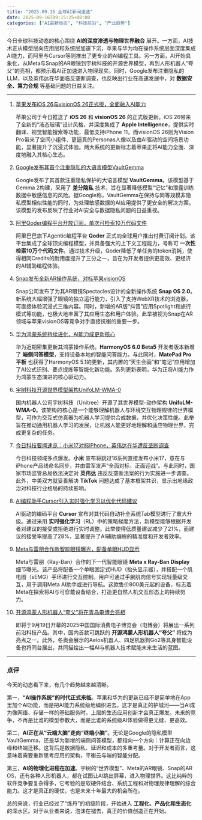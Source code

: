 ```yaml
---
title: "2025.09.16 全球AI新闻速递"
date: 2025-09-16T09:15:25+08:00
categories: ["AI最新动态", "科技前沿", "产业趋势"]
---
```


今日全球科技动态的核心围绕 **AI的深度渗透与物理世界融合** 展开。一方面，AI技术正从模型层向应用层和系统层加速下沉，苹果与华为均在操作系统层面深度集成AI能力，而阿里与Cursor等则推出了更专业的AI编程工具。另一方面，AI开始具象化，从Meta与Snap的AR眼镜到宇树科技的开源世界模型，再到人形机器人“夸父”的亮相，都预示着AI正加速进入物理现实。同时，Google发布注重隐私的LLM，以及英伟达在华面临反垄断调查，也反映出行业在高速发展中，对 **数据安全、算力合规** 等基础问题的日益关注。

---

1.  [苹果发布iOS 26与visionOS 26正式版，全面融入AI能力](https://www.ithome.com/0/883/193.htm)

    苹果公司于今日推送了 **iOS 26** 和 **visionOS 26** 的正式版更新。iOS 26带来了全新的“液态玻璃”设计风格，并深度集成了 **Apple Intelligence**，提供实时翻译、视觉智能搜索等功能，最低支持iPhone 11。而visionOS 26则为Vision Pro带来了空间小组件、更逼真的Personas人像以及由AI驱动的空间场景功能，显著提升了沉浸式体验。两大系统的更新标志着苹果正将AI能力全面、深度地融入其核心生态。


2.  [Google发布其首个注重隐私的大语言模型VaultGemma](https://arstechnica.com/ai/2025/09/google-releases-vaultgemma-its-first-privacy-preserving-llm/)

    Google发布了其首款注重隐私保护的大语言模型 **VaultGemma**。该模型基于Gemma 2构建，采用了 **差分隐私** 技术，旨在显著降低模型“记忆”和泄露训练数据中敏感信息的风险。据Google称，VaultGemma在保持与同等规模非隐私模型相似性能的同时，为处理敏感数据的AI应用提供了更安全的解决方案。该模型的发布反映了行业对AI安全与数据隐私问题的日益重视。


3.  [阿里Qoder编程平台开放订阅，单次可检索10万代码文件](https://www.ithome.com/0/883/223.htm)

    阿里巴巴旗下Agentic编程平台 **Qoder** 正式向全球用户推出付费订阅计划。该平台集成了全球顶尖编程模型，并具备强大的上下文工程能力，号称可 **一次性检索10万个代码文件**。通过技术升级，Qoder降低了单任务的token消耗，使得相同Credits的耐用度提升了三分之一，旨在为开发者提供更高效、更经济的AI辅助编程体验。


4.  [Snap发布全新AR操作系统，对标苹果visionOS](https://www.ithome.com/0/883/225.htm)

    Snap公司发布了为其AR眼镜Spectacles设计的全新操作系统 **Snap OS 2.0**。新系统大幅增强了眼镜的独立运行能力，引入了支持WebXR技术的浏览器，可直接体验沉浸式三维内容。同时，新增的AR版“抖音”应用Spotlight和旅行模式等功能，也极大地丰富了其应用生态和用户体验。此举被视为Snap在AR领域与苹果visionOS等竞争对手直接抗衡的重要一步。


5.  [华为鸿蒙系统持续进化，AI能力成更新核心](https://www.ithome.com/0/883/185.htm)

    华为近期密集更新其鸿蒙操作系统。**HarmonyOS 6.0 Beta5** 开发者版本新增了 **端侧问答模型**，支持设备本地的智能问答能力。与此同时，**MatePad Pro平板** 也获得了HarmonyOS 5.1的更新，其内置的“天生会画”和“笔记”应用增加了AI公式识别、要点提炼等智能化新功能。系列更新表明，华为正将AI能力作为鸿蒙生态演进的核心驱动力。


6.  [宇树科技开源世界模型架构UnifoLM-WMA-0](https://www.ithome.com/0/883/159.htm)

    国内机器人公司宇树科技（Unitree）开源了其世界模型-动作架构 **UnifoLM-WMA-0**。该架构的核心是一个能够理解机器人与环境交互物理规律的世界模型，可作为交互式仿真器为机器人学习提供合成数据，并优化决策性能。此举旨在推动通用机器人学习的发展，让机器人能更好地理解和适应物理世界，完成更复杂的任务。


7.  [今日科技要闻速览：小米17对标iPhone，英伟达在华遭反垄断调查](https://36kr.com/p/3468634296866432?f=rss)

    今日科技领域多点爆发。**小米** 宣布将跳过16系列直接发布小米17，意在与iPhone产品线命名同步，并由雷军发声“全面对标，正面迎战”。与此同时，国家市场监管总局依法决定对 **英伟达** 违反反垄断法案的行为实施进一步调查。此外，中美双方就妥善解决 **TikTok** 问题达成了基本框架共识，显示出地缘政治对科技行业格局的持续影响。


8.  [AI编程助手Cursor引入实时强化学习以优化代码建议](https://analyticsindiamag.com/ai-news-updates/cursor-is-using-real-time-reinforcement-learning-to-improve-suggestions-for-developers/)

    AI驱动的编码平台 **Cursor** 宣布对其代码自动补全系统Tab模型进行了重大升级。通过采用 **实时强化学习**（RL）中的策略梯度方法，新模型能够根据开发者对建议的接受或拒绝进行实时调整。此举使得低质量建议减少了21%，而建议的接受率提高了28%，显著提升了AI辅助编程的精准度和开发者效率。


9.  [Meta与雷朋合作款智能眼镜曝光，配备单眼HUD显示](https://www.ithome.com/0/883/214.htm)

    Meta与雷朋（Ray-Ban）合作的下一代智能眼镜 **Meta x Ray-Ban Display** 细节曝光。该产品将配备一个单眼固定式HUD（抬头显示器），并搭配一个肌电图（sEMG）手环进行交互控制。用户可通过手腕肌肉信号实现轻量级交互，用于调用Meta AI助手或进行导航。这款售价800美元起的设备，标志着Meta在探索将AI与可穿戴设备结合，打造更自然人机交互形态上的持续努力。


10. [开源鸿蒙人形机器人“夸父”将在青岛电博会亮相](https://www.ithome.com/0/883/180.htm)

    即将于9月19日开幕的2025中国国际消费电子博览会（电博会）将展出一系列前沿科技产品。其中，国内首款可跳跃的 **开源鸿蒙人形机器人“夸父”** 将成为亮点之一。此外，冬奥会展示的Aelos机器人、四足机器狗Go2等具身智能设备也将同台展出，共同描绘出一幅AI与机器人技术赋能未来生活的蓝图。


---

### 点评

今天的动态看下来，有几个趋势越来越清晰。

第一，**“AI操作系统”的时代正式来临**。苹果和华为的更新已经不是简单地在App里加个AI功能，而是把AI能力系统级地编织进去。这才是真正的护城河——当AI成为像网络、存储一样的基础服务时，上层的生态应用创新才会真正爆发。未来的竞争，不再是比谁的模型参数大，而是比谁的系统级AI体验做得更无缝、更高效。

第二，**AI正在从“云端大脑”走向“终端小脑”**。无论是Google的隐私模型VaultGemma，还是华为新增的端侧问答模型，都指向一个方向：计算正在向边缘和终端迁移。这背后是数据隐私、延迟和成本的多重考量。对于开发者而言，这意味着需要重新思考应用的架构，平衡云与端的智能分配。

第三，**AI的物理化进程在加速**。宇树的“世界模型”、Meta的AR眼镜、Snap的AR OS，还有各种人形机器人，都在试图让AI跳出屏幕，进入物理世界。这比纯粹的软件竞争要复杂得多，它考验的是软硬件结合、系统工程和对物理规律理解的综合能力。这才是真正的硬仗，也是未来十年最大的机会所在。

总的来说，行业已经过了“炼丹”的初级阶段，开始进入 **工程化、产品化和生态化** 的深水区。对于从业者来说，泡沫在褪去，真正的价值创造正在开始。